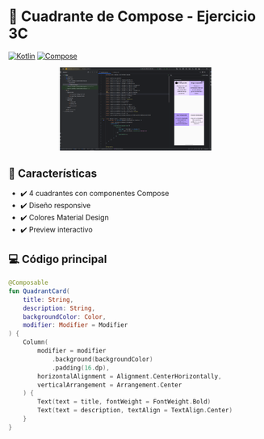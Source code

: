 # 📱 Cuadrante de Compose - Ejercicio 3C

[![Kotlin](https://img.shields.io/badge/Kotlin-1.9.0-blue.svg)](https://kotlinlang.org)
[![Compose](https://img.shields.io/badge/Jetpack%20Compose-1.6.0-brightgreen)](https://developer.android.com/jetpack/compose)

<div align="center">
  <img src="https://github.com/rodrigoangeloni/ipdm-oto-2025-rodrigo_angeloni_ejercicio-3-c/raw/main/app/src/main/res/drawable-nodpi/captura_ejercicio_3_c.png" width="300" alt="Captura de la app">
</div>

## 🚀 Características
- ✔️ 4 cuadrantes con componentes Compose
- ✔️ Diseño responsive
- ✔️ Colores Material Design
- ✔️ Preview interactivo

## 💻 Código principal
```kotlin
@Composable
fun QuadrantCard(
    title: String,
    description: String,
    backgroundColor: Color,
    modifier: Modifier = Modifier
) {
    Column(
        modifier = modifier
            .background(backgroundColor)
            .padding(16.dp),
        horizontalAlignment = Alignment.CenterHorizontally,
        verticalArrangement = Arrangement.Center
    ) {
        Text(text = title, fontWeight = FontWeight.Bold)
        Text(text = description, textAlign = TextAlign.Center)
    }
}
